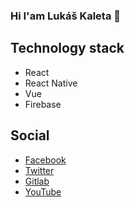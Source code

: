 ### Hi I'am Lukáš Kaleta 👋

## Technology stack
* React
* React Native
* Vue
* Firebase

## Social
* [Facebook](https://www.facebook.com/lk.lukaskaleta/)
* [Twitter](https://twitter.com/lukekaleta)
* [Gitlab](https://gitlab.com/lukekaleta)
* [YouTube](https://www.youtube.com/uAjtaka)

<!--
**lukekaleta/lukekaleta** is a ✨ _special_ ✨ repository because its `README.md` (this file) appears on your GitHub profile.

Here are some ideas to get you started:

- 🔭 I’m currently working on ...
- 🌱 I’m currently learning ...
- 👯 I’m looking to collaborate on ...
- 🤔 I’m looking for help with ...
- 💬 Ask me about ...
- 📫 How to reach me: ...
- 😄 Pronouns: ...
- ⚡ Fun fact: ...
-->
